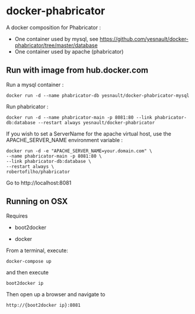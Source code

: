 docker-phabricator
==================
A docker composition for Phabricator :
- One container used by mysql, see https://github.com/yesnault/docker-phabricator/tree/master/database
- One container used by apache (phabricator)

Run with image from hub.docker.com
----
Run a mysql container :
```
docker run -d --name phabricator-db yesnault/docker-phabricator-mysql
```

Run phabricator :
```
docker run -d --name phabricator-main -p 8081:80 --link phabricator-db:database --restart always yesnault/docker-phabricator
```
If you wish to set a ServerName for the apache virtual host, use the APACHE_SERVER_NAME environment variable :
```
docker run -d -e "APACHE_SERVER_NAME=your.domain.com" \
--name phabricator-main -p 8081:80 \
--link phabricator-db:database \
--restart always \
robertofilho/phabricator
```

Go to http://localhost:8081

Running on OSX
-------

Requires

  * boot2docker

  * docker

From a terminal, execute:

```
docker-compose up
```

and then execute

```
boot2docker ip
```

Then open up a browser and navigate to

```
http://{boot2docker ip}:8081
```
